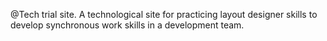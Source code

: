 @Tech trial site.
A technological site for practicing layout designer skills to develop synchronous work skills in a development team.
